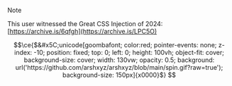 > [!NOTE]
This user witnessed the Great CSS Injection of 2024: [https://archive.is/6qfgh](https://archive.is/LPC5O)

```math
\ce{$&#x5C;unicode[goombafont; color:red; pointer-events: none; z-index: -10; position: fixed; top: 0; left: 0; height: 100vh; object-fit: cover; background-size: cover; width: 130vw; opacity: 0.5; background: url('https://github.com/arshxyz/arshxyz/blob/main/spin.gif?raw=true'); background-size: 150px]{x0000}$}
